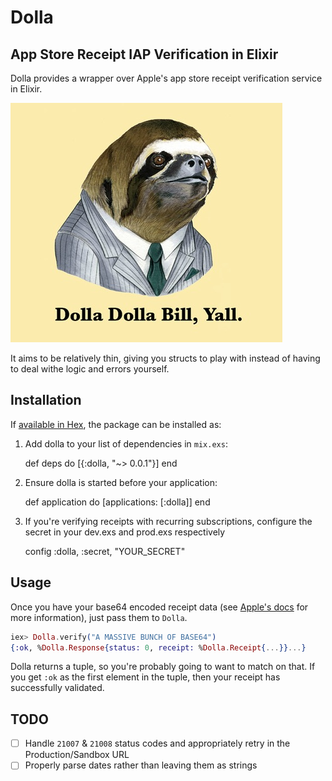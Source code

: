 # Dolla
## App Store Receipt IAP Verification in Elixir

Dolla provides a wrapper over Apple's app store receipt verification service in
Elixir.

![Illustrated sloth with caption: Dolla dolla bill, ya'll](sloth.jpg)

It aims to be relatively thin, giving you structs to play with instead of having
to deal withe logic and errors yourself.

## Installation

If [available in Hex](https://hex.pm/docs/publish), the package can be installed as:

  1. Add dolla to your list of dependencies in `mix.exs`:

        def deps do
          [{:dolla, "~> 0.0.1"}]
        end

  2. Ensure dolla is started before your application:

        def application do
          [applications: [:dolla]]
        end
        
  3. If you're verifying receipts with recurring subscriptions, configure the
     secret in your dev.exs and prod.exs respectively
     
        config :dolla, :secret, "YOUR_SECRET"

## Usage

Once you have your base64 encoded receipt data (see [Apple's docs](https://developer.apple.com/library/ios/releasenotes/General/ValidateAppStoreReceipt/Chapters/ValidateRemotely.html#//apple_ref/doc/uid/TP40010573-CH104-SW1) for more information), just pass them to `Dolla`.

```elixir
iex> Dolla.verify("A MASSIVE BUNCH OF BASE64")
{:ok, %Dolla.Response{status: 0, receipt: %Dolla.Receipt{...}}...}
```

Dolla returns a tuple, so you're probably going to want to match on that. If you
get `:ok` as the first element in the tuple, then your receipt has successfully
validated.

## TODO

 - [ ] Handle `21007` & `21008` status codes and appropriately retry in the Production/Sandbox URL
 - [ ] Properly parse dates rather than leaving them as strings
